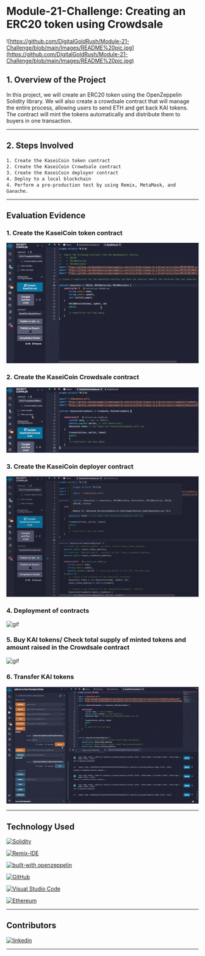 # Module-21-Challenge: Creating an ERC20 token using Crowdsale

![https://github.com/DigitalGoldRush/Module-21-Challenge/blob/main/Images/README%20pic.jpg](https://github.com/DigitalGoldRush/Module-21-Challenge/blob/main/Images/README%20pic.jpg)

## 1. Overview of the Project

In this project, we will create an ERC20 token using the OpenZeppelin Solidity library. We will also create a crowdsale contract that will manage the entire process, allowing users to send ETH and get back KAI tokens. The contract will mint the tokens automatically and distribute them to buyers in one transaction.

---

## 2. Steps Involved

    1. Create the KaseiCoin token contract
    2. Create the KaseiCoin Crowdsale contract
    3. Create the KaseiCoin deployer contract
    4. Deploy to a local blockchain
    4. Perform a pre-production test by using Remix, MetaMask, and Ganache.

---

## Evaluation Evidence

### 1. Create the KaseiCoin token contract

![gif](https://github.com/DigitalGoldRush/Module-21-Challenge/blob/main/Images/KaseiCoin%20Token%20Contract%20successfully%20compiled.gif)

### 2. Create the KaseiCoin Crowdsale contract

![gif](https://github.com/DigitalGoldRush/Module-21-Challenge/blob/main/Images/KaseiCoin%20Crowdsale%20Contract%20compiler.gif)

### 3. Create the KaseiCoin deployer contract

![gif](https://github.com/DigitalGoldRush/Module-21-Challenge/blob/main/Images/Kaisei%20coin%20Deployer%20contract%20successfully%20compiled%402x.jpg)

### 4. Deployment of contracts

![gif](https://github.com/DigitalGoldRush/Module-21-Challenge/blob/main/Images/contract%20deployments.gif)

### 5. Buy KAI tokens/ Check total supply of minted tokens and amount raised in the Crowdsale contract

![gif](https://github.com/DigitalGoldRush/Module-21-Challenge/blob/main/Images/buy%20KAI%20tokens.gif)

### 6. Transfer KAI tokens

![gif](https://github.com/DigitalGoldRush/Module-21-Challenge/blob/main/Images/transfer%20KAI.gif)

---

## Technology Used

[![Solidity](https://img.shields.io/badge/Solidity-000000?style=for-the-badge&logo=solidity&logoColor=white)](https://docs.soliditylang.org/en/v0.8.7/)

[![Remix-IDE](https://img.shields.io/badge/Remix_IDE-1989b9?style=for-the-badge&logo=remix&logoColor=white)](https://remix.ethereum.org/)

[![built-with openzeppelin](https://img.shields.io/badge/built%20with-OpenZeppelin-3677FF)](https://docs.openzeppelin.com/)

[![GitHub](https://img.shields.io/badge/github-%23121011.svg?style=for-the-badge&logo=github&logoColor=white)](https://github.com/DigitalGoldRush?tab=repositories)

[![Visual Studio Code](https://img.shields.io/badge/Visual%20Studio%20Code-007ACC?style=for-the-badge&logo=visual-studio-code&logoColor=white)](https://code.visualstudio.com/)

[![Ethereum](https://img.shields.io/badge/Ethereum-3C3C3D?style=for-the-badge&logo=ethereum&logoColor=white)](https://ethereum.org/en/developers/docs/evm/)

---

## Contributors

[![linkedin](https://img.shields.io/badge/Michael_Dionne-LinkedIn-blue)](https://www.linkedin.com/in/michael-dionne-b2a1b61b/)

---
